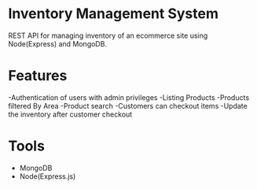 # Inventory Management System

REST API for managing inventory of an ecommerce site using Node(Express) and MongoDB.

# Features

-Authentication of users with admin privileges
-Listing Products
-Products filtered By Area
-Product search
-Customers can checkout items
-Update the inventory after customer checkout

# Tools

- MongoDB
- Node(Express.js)

